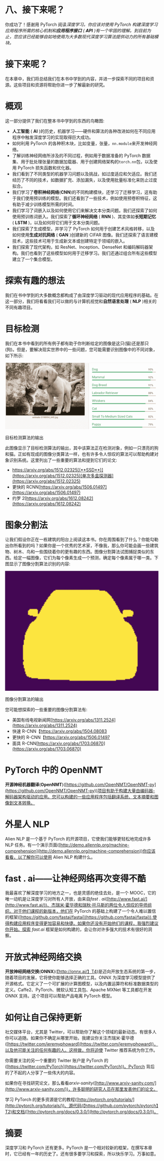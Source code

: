 # 八、接下来呢？

你成功了！感谢用 PyTorch 阅读*深度学习。你应该对使用 PyTorch 构建深度学习应用程序所需的核心机制和**应用程序接口** ( **API** )有一个牢固的理解。到目前为止，您应该已经能够自如地使用为大多数现代深度学习算法提供动力的所有基础模块。*

# 接下来呢？

在本章中，我们将总结我们在本书中学到的内容，并进一步探索不同的项目和资源。这些项目和资源将帮助你进一步了解最新的研究。

# 概观

这一部分提供了我们在整本书中学到的东西的鸟瞰图:

*   **人工智能** ( **AI** )的历史，机器学习——硬件和算法的各种改进如何在不同应用程序中触发深度学习的实现取得巨大成功。
*   如何利用 PyTorch 的各种积木块，比如变量，张量，`nn.module`来开发神经网络。
*   了解训练神经网络所涉及的不同过程，例如用于数据准备的 PyTorch 数据集、用于批处理张量的数据加载器、用于创建网络架构的`torch.nn`包，以及使用 PyTorch 损失函数和优化器。
*   我们看到了不同类型的机器学习问题以及挑战，如过度适应和欠适应。我们还经历了不同的技术，如数据扩充、添加漏失，以及使用批量标准化来防止过度拟合。
*   我们学习了**卷积神经网络**(**CNN**)的不同构建模块，还学习了迁移学习，这有助于我们使用预训练的模型。我们还看到了一些技术，例如使用预卷积特征，这有助于减少训练模型所需的时间。
*   我们学习了词嵌入以及如何使用它们来解决文本分类问题。我们还探索了如何使用预训练词嵌入。我们探索了**循环神经网络** ( **RNN** )、其变体如**长短期记忆** ( **LSTM** )，以及如何将它们用于文本分类问题。
*   我们探索了生成模型，并学习了 PyTorch 如何用于创建艺术风格转移，以及如何使用**生成对抗网络** ( **GAN** )创建新的 CIFAR 图像。我们还探索了语言建模技术，这些技术可用于生成新文本或创建特定于领域的嵌入。
*   我们探索了现代架构，如 ResNet、Inception、DenseNet 和编码解码器架构。我们也看到了这些模型如何用于迁移学习。我们还通过组合所有这些模型建立了一个集合模型。

# 探索有趣的想法

我们在书中学到的大多数概念都构成了由深度学习驱动的现代应用程序的基础。在这一部分，我们将看看我们可以做的与计算机视觉和**自然语言处理** ( **NLP** )相关的不同有趣项目。

# 目标检测

我们在本书中看到的所有例子都有助于你判断给定的图像是这只(猫)还是那只(狗)。但是，要解决现实世界中的一些问题，您可能需要识别图像中的不同对象，如下所示:

![](img/6fd9df64-6905-4ae4-9e33-c7f3741c6211.png)

目标检测算法的输出

此图像显示了目标检测算法的输出，其中该算法正在检测对象，例如一只漂亮的狗和猫。正如有现成的图像分类算法一样，也有许多令人惊叹的算法可以帮助构建对象识别系统。这里列出了一些重要的算法和提到它们的论文:

*   https://arxiv.org/abs/1512.02325[(**SSD**)](https://arxiv.org/abs/1512.02325)[单次多盒探测器](https://arxiv.org/abs/1512.02325)
*   更快的 RCNN[https://arxiv.org/abs/1506.01497](https://arxiv.org/abs/1506.01497)
*   约罗 2[https://arxiv.org/abs/1612.08242](https://arxiv.org/abs/1612.08242)

# 图象分割法

让我们假设你正在一栋建筑的阳台上阅读这本书。你在周围看到了什么？你能勾勒出你所看到的吗？如果你是一个优秀的艺术家，不像我，那么你可能会画一些建筑物、树木、鸟和一些围绕着你的更有趣的东西。图像分割算法试图捕捉类似的东西。给定一幅图像，它们为每个像素生成一个预测，确定每个像素属于哪一类。下图显示了图像分割算法识别的内容:

![](img/abfd63aa-4643-4910-9faf-e447a4956a40.png)

图像分割算法的输出

您可能想探索的一些重要的图像分割算法有:

*   美国有线电视新闻网[https://arxiv.org/abs/1311.2524](https://arxiv.org/abs/1311.2524)
*   快速 R-CNN【https://arxiv.org/abs/1504.08083 
*   更快的 R-CNN【https://arxiv.org/abs/1506.01497 
*   面具 R-CNN[https://arxiv.org/abs/1703.06870](https://arxiv.org/abs/1703.06870)

# PyTorch 中的 OpenNMT

**开源神经机器翻译**(**OpenNMT**)([https://github.com/OpenNMT/OpenNMT-py](https://github.com/OpenNMT/OpenNMT-py))项目有助于构建大量由编码器-解码器架构驱动的应用。您可以构建的一些应用程序包括翻译系统、文本摘要和图像到文本转换。

# 外星人 NLP

Alien NLP 是一个基于 PyTorch 的开源项目，它使我们能够更轻松地完成许多 NLP 任务。有一个演示页面([http://demo.allennlp.org/machine-comprehension](http://demo.allennlp.org/machine-comprehension))你应该看看，以了解你可以使用 Alien NLP 构建什么。

# fast . ai——让神经网络再次变得不酷

我最喜欢了解深度学习的地方之一，也是灵感的绝佳去处，是一个 MOOC，它的唯一动机是让深度学习对所有人开放，由来自*fast . ai*([http://www.fast.ai/](http://www.fast.ai/))、杰瑞米·霍华德和瑞秋·托马斯的两位令人惊叹的导师组织。对于他们课程的新版本，他们在 PyTorch 的基础上构建了一个令人难以置信的框架([https://github.com/fastai/fastai](https://github.com/fastai/fastai)),使得构建应用程序变得更加容易和快捷。如果你还没有开始他们的课程，我强烈建议你开始。探索 *fast.ai* 框架是如何构建的，会让你对许多强大的技术有很好的洞察。

# 开放式神经网络交换

**开放神经网络交换**(**ONNX**)(【http://onnx.ai/】T4)是迈向开放生态系统的第一步，随着项目的发展，它将使你能够选择正确的工具。ONNX 为深度学习模型提供了开源格式。它定义了一个可扩展的计算图模型，以及内置运算符和标准数据类型的定义。Caffe2、PyTorch、微软认知工具包、Apache MXNet 等工具都在开发 ONNX 支持。这个项目可以帮助产品电离 PyTorch 模型。

# 如何让自己保持更新

社交媒体平台，尤其是 Twitter，可以帮助你了解这个领域的最新动态。有很多人你可以追随。如果你不确定从哪里开始，我建议你关注杰瑞米·霍华德([https://twitter.com/jeremyphoward](https://twitter.com/jeremyphoward))，以及他可能关注的任何有趣的人。这样做，你将迫使 Twitter 推荐系统为你工作。

你需要关注的另一个重要的 Twitter 账户是 PyTorch 的([https://twitter.com/PyTorch](https://twitter.com/PyTorch))。PyTorch 背后的了不起的人分享了一些伟大的内容。

如果你在寻找研究论文，那么看看*arxiv-sanity*([http://www.arxiv-sanity.com/](http://www.arxiv-sanity.com/))，许多聪明的研究人员在那里发表他们的论文。

学习 PyTorch 的更多资源是它的教程([http://pytorch.org/tutorials/](http://pytorch.org/tutorials/))、源代码(【https://github.com/pytorch/pytorch】T2)和文档([http://pytorch.org/docs/0.3.0/](http://pytorch.org/docs/0.3.0/))。

# 摘要

深度学习和 PyTorch 还有更多。PyTorch 是一个相对较新的框架，在撰写本章时，它已经有一年的历史了。还有很多要学习和探索，所以快乐学习。万事如意。